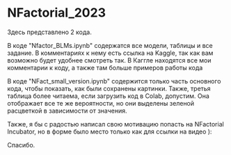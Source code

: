 # NFactorial_2023

Здесь представлено 2 кода. 

В коде "Nfactor_BLMs.ipynb" содержатся все модели, таблицы и все задание. В комментариях к нему есть ссылка на Kaggle, так как вам возможно будет удобнее смотреть так. В Каггле находятся все мои комментарии к коду, а также там больше примеров работы кода

В коде "NFact_small_version.ipynb" содержится только часть основного кода, чтобы показать, как были сохранены картинки. Также, третья таблица более читаема, если загрузить код в Colab, допустим. Она отображает все те же вероятности, но они выделены зеленой расцветкой в зависимости от значения. 

Также, я бы с радостью написал свою мотивацию попасть на NFactorial Incubator, но в форме было место только как для ссылки на видео ): 

Спасибо. 
